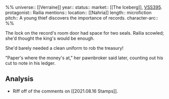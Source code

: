 %%
universe:: [[Verraine]]
year::
status:: 
market:: [[The Iceberg]], [VSS395](https://twitter.com/EleanorKonik/status/1434849080354779136). 
protagonist:: Railia
mentions::
location:: [[Nahria]]
length:: microfiction
pitch:: A young thief discovers the importance of records. 
character-arc::
%% 

The lock on the record's room door had space for two seals. Railia scowled; she'd thought the king's would be enough. 

She'd barely needed a clean uniform to rob the treasury!

"Paper's where the money's at," her pawnbroker said later, counting out his cut to note in his ledger.

## Analysis

* Riff off of the comments on [[2021.08.16 Stamps]]. 